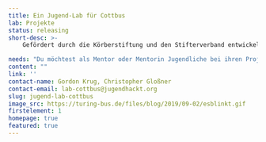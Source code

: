 ```yaml
---
title: Ein Jugend-Lab für Cottbus
lab: Projekte
status: releasing
short-desc: >-
    Gefördert durch die Körberstiftung und den Stifterverband entwickeln wir in Kooperation mit dem Netzwerk Offener Werkstätten Brandenburg ein Jugend-Lab für Cottbus.<br>Wir öffnen ab dem 26.10. jeden <strong>Montag zwischen 16 Uhr und 18 Uhr</strong> das Lab und programmieren gemeinsam an Sensoren oder basteln an <strong>euren Projekten.</strong><br>Aufgrund der aktuellen Corona Situation werden wir sowohl die Eröffnung als auch die einzelnen Workshops Remote an.<br>Um dies organisieren zu könnn, bitten wir euch um eine schriftliche Anmeldung an die Adresse: lab-cottbus@jugendhackt.org

needs: "Du möchtest als Mentor oder Mentorin Jugendliche bei ihren Projekten betreuen oder einfach das Lab besuchen? Dann melde dich bei uns!"
content: ""
link: ''
contact-name: Gordon Krug, Christopher Gloßner
contact-email: lab-cottbus@jugendhackt.org
slug: jugend-lab-cottbus
image_src: https://turing-bus.de/files/blog/2019/09-02/esblinkt.gif
firstelement: 1
homepage: true
featured: true
---
```

